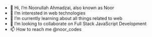 - 👋 Hi, I’m Noorullah Ahmadzai, also known as Noor
- 👀 I’m interested in web technologies
- 🌱 I’m currently learning about all things related to web
- 💞️ I’m looking to collaborate on Full Stack JavaScript Development
- 📫 How to reach me @noor_codes

<!---
noor-codes/noor-codes is a ✨ special ✨ repository because its `README.md` (this file) appears on your GitHub profile.
You can click the Preview link to take a look at your changes.
--->
